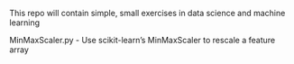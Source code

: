This repo will contain simple, small exercises in data science and machine learning

MinMaxScaler.py - Use scikit-learn’s MinMaxScaler to rescale a feature array
